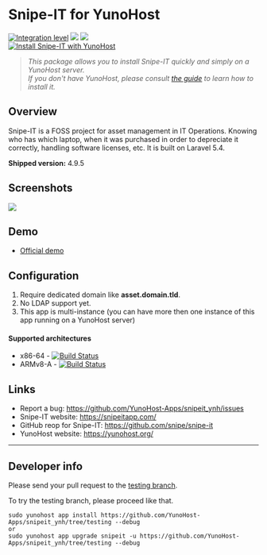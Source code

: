 # Snipe-IT for YunoHost

[![Integration level](https://dash.yunohost.org/integration/snipeit.svg)](https://dash.yunohost.org/appci/app/snipeit) ![](https://ci-apps.yunohost.org/ci/badges/snipeit.status.svg) ![](https://ci-apps.yunohost.org/ci/badges/snipeit.maintain.svg)  
[![Install Snipe-IT with YunoHost](https://install-app.yunohost.org/install-with-yunohost.png)](https://install-app.yunohost.org/?app=snipeit)

> *This package allows you to install Snipe-IT quickly and simply on a YunoHost server.  
If you don't have YunoHost, please consult [the guide](https://yunohost.org/#/install) to learn how to install it.*

## Overview
Snipe-IT is a FOSS project for asset management in IT Operations. Knowing who has which laptop, when it was purchased in order to depreciate it correctly, handling software licenses, etc. It is built on Laravel 5.4.

**Shipped version:** 4.9.5

## Screenshots

![](https://snipeitapp.com/img/screenshots/screenshot-license-list.png)

## Demo

* [Official demo](https://snipeitapp.com/demo/)

## Configuration

 1. Require dedicated domain like **asset.domain.tld**.
 1. No LDAP support yet.
 1. This app is multi-instance (you can have more then one instance of this app running on a YunoHost server)

#### Supported architectures

* x86-64 - [![Build Status](https://ci-apps.yunohost.org/ci/logs/snipeit%20%28Community%29.svg)](https://ci-apps.yunohost.org/ci/apps/snipeit/)
* ARMv8-A - [![Build Status](https://ci-apps-arm.yunohost.org/ci/logs/snipeit%20%28Community%29.svg)](https://ci-apps-arm.yunohost.org/ci/apps/snipeit/)

## Links

 * Report a bug: https://github.com/YunoHost-Apps/snipeit_ynh/issues
 * Snipe-IT website: https://snipeitapp.com/
 * GitHub reop for Snipe-IT: https://github.com/snipe/snipe-it
 * YunoHost website: https://yunohost.org/

---

## Developer info

Please send your pull request to the [testing branch](https://github.com/YunoHost-Apps/snipeit_ynh/tree/testing).

To try the testing branch, please proceed like that.
```
sudo yunohost app install https://github.com/YunoHost-Apps/snipeit_ynh/tree/testing --debug
or
sudo yunohost app upgrade snipeit -u https://github.com/YunoHost-Apps/snipeit_ynh/tree/testing --debug
```
